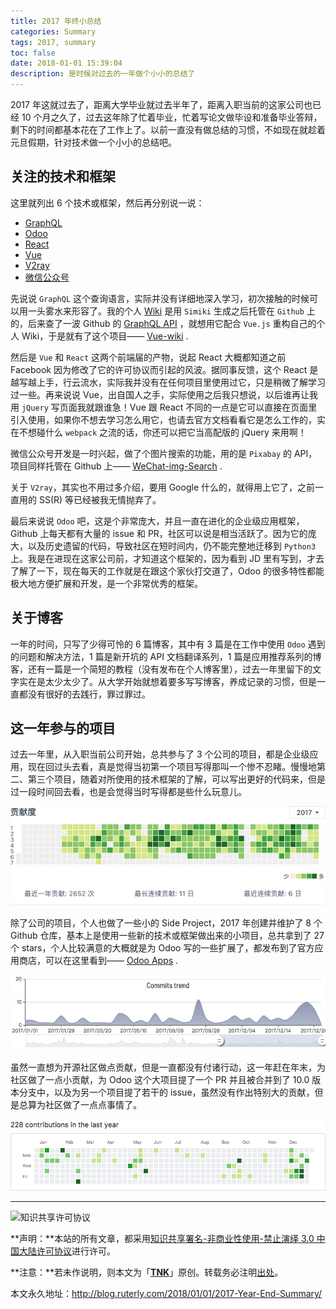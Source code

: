 ```yaml
---
title: 2017 年终小总结
categories: Summary
tags: 2017, summary
toc: false
date: 2018-01-01 15:39:04
description: 是时候对过去的一年做个小小的总结了
---
```


2017 年这就过去了，距离大学毕业就过去半年了，距离入职当前的这家公司也已经 10 个月之久了，过去这年除了忙着毕业，忙着写论文做毕设和准备毕业答辩，剩下的时间都基本花在了工作上了。以前一直没有做总结的习惯，不如现在就趁着元旦假期，针对技术做一个小小的总结吧。

<!--more-->

## 关注的技术和框架

这里就列出 6 个技术或框架，然后再分别说一说：

- [GraphQL](http://graphql.org/)
- [Odoo](https://www.odoo.com/zh_CN/)
- [React](https://reactjs.org/)
- [Vue](https://vuejs.org/)
- [V2ray](https://www.v2ray.com/)
- [微信公众号](https://mp.weixin.qq.com/)

先说说 `GraphQL` 这个查询语言，实际并没有详细地深入学习，初次接触的时候可以用一头雾水来形容了。我的个人 [Wiki](http://wiki.ruterly.com) 是用 `Simiki` 生成之后托管在 `Github` 上的，后来查了一波 Github 的 [GraphQL API](https://developer.github.com/v4/) ，就想用它配合 `Vue.js` 重构自己的个人 Wiki，于是就有了这个项目—— [Vue-wiki](https://github.com/ruter/Vue-wiki) .

然后是 `Vue` 和 `React` 这两个前端届的产物，说起 React 大概都知道之前 Facebook 因为修改了它的许可协议而引起的风波。据同事反馈，这个 React 是越写越上手，行云流水，实际我并没有在任何项目里使用过它，只是稍微了解学习过一些。再来说说 Vue，出自国人之手，实际使用之后我只想说，以后谁再让我用 `jQuery` 写页面我就跟谁急！Vue 跟 React 不同的一点是它可以直接在页面里引入使用，如果你不想去学习怎么用它，也请去官方文档看看它是怎么工作的，实在不想碰什么 `webpack` 之流的话，你还可以把它当高配版的 jQuery 来用啊！

微信公众号开发是一时兴起，做了个图片搜索的功能，用的是 `Pixabay` 的 API，项目同样托管在 Github 上—— [WeChat-img-Search](https://github.com/ruter/WeChat-img-Search) .

关于 `V2ray`，其实也不用过多介绍，要用 Google 什么的，就得用上它了，之前一直用的 SS(R) 等已经被我无情抛弃了。

最后来说说 `Odoo` 吧，这是个非常庞大，并且一直在进化的企业级应用框架，Github 上每天都有大量的 issue 和 PR，社区可以说是相当活跃了。因为它的庞大，以及历史遗留的代码，导致社区在短时间内，仍不能完整地迁移到 `Python3` 上。我是在进现在这家公司前，才知道这个框架的，因为看到 JD 里有写到，才去了解了一下，现在每天的工作就是在跟这个家伙打交道了，Odoo 的很多特性都能极大地方便扩展和开发，是一个非常优秀的框架。

## 关于博客

一年的时间，只写了少得可怜的 6 篇博客，其中有 3 篇是在工作中使用 `Odoo` 遇到的问题和解决方法，1 篇是新开坑的 API 文档翻译系列，1 篇是应用推荐系列的博客，还有一篇是一个简短的教程（没有发布在个人博客里），过去一年里留下的文字实在是太少太少了。从大学开始就想着要多写写博客，养成记录的习惯，但是一直都没有很好的去践行，罪过罪过。

## 这一年参与的项目

过去一年里，从入职当前公司开始，总共参与了 3 个公司的项目，都是企业级应用，现在回过头去看，真是觉得当初第一个项目写得那叫一个惨不忍睹。慢慢地第二、第三个项目，随着对所使用的技术框架的了解，可以写出更好的代码来，但是过一段时间回去看，也是会觉得当时写得都是些什么玩意儿。

![码云上的贡献度](/images/Summary/gitee-contr.png)

除了公司的项目，个人也做了一些小的 Side Project，2017 年创建并维护了 8 个 Github 仓库，基本上是使用一些新的技术或框架做出来的小项目，总共拿到了 27 个 stars，个人比较满意的大概就是为 Odoo 写的一些扩展了，都发布到了官方应用商店，可以在这里看到—— [Odoo Apps](https://apps.odoo.com/apps/browse?repo_maintainer_id=196663) .

![Github commits trend](/images/Summary/Commits.png)

虽然一直想为开源社区做点贡献，但是一直都没有付诸行动，这一年赶在年末，为社区做了一点小贡献，为 Odoo 这个大项目提了一个 PR 并且被合并到了 10.0 版本分支中，以及为另一个项目提了若干的 issue，虽然没有作出特别大的贡献，但是总算为社区做了一点点事情了。

![Github contributions in the last year](/images/Summary/github-contr.png)

---

![知识共享许可协议](https://i.creativecommons.org/l/by-nc-nd/3.0/cn/88x31.png)

**声明：**本站的所有文章，都采用[知识共享署名-非商业性使用-禁止演绎 3.0 中国大陆许可协议](http://creativecommons.org/licenses/by-nc-nd/3.0/cn/)进行许可。

**注意：**若未作说明，则本文为「[**TNK**](http://blog.ruterly.com/)」原创。转载务必注明[出处](http://blog.ruterly.com/2018/01/01/2017-Year-End-Summary/)。

本文永久地址：http://blog.ruterly.com/2018/01/01/2017-Year-End-Summary/
